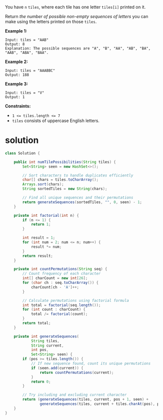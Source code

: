You have `n` `tiles`, where each tile has one letter `tiles[i]` printed on it.

Return *the number of possible non-empty sequences of letters* you can make using the letters printed on those `tiles`.

 

**Example 1:**

```
Input: tiles = "AAB"
Output: 8
Explanation: The possible sequences are "A", "B", "AA", "AB", "BA", "AAB", "ABA", "BAA".
```

**Example 2:**

```
Input: tiles = "AAABBC"
Output: 188
```

**Example 3:**

```
Input: tiles = "V"
Output: 1
```

 

**Constraints:**

- `1 <= tiles.length <= 7`
- `tiles` consists of uppercase English letters.

# solution

```java
class Solution {

    public int numTilePossibilities(String tiles) {
        Set<String> seen = new HashSet<>();

        // Sort characters to handle duplicates efficiently
        char[] chars = tiles.toCharArray();
        Arrays.sort(chars);
        String sortedTiles = new String(chars);

        // Find all unique sequences and their permutations
        return generateSequences(sortedTiles, "", 0, seen) - 1;
    }

    private int factorial(int n) {
        if (n <= 1) {
            return 1;
        }

        int result = 1;
        for (int num = 2; num <= n; num++) {
            result *= num;
        }
        return result;
    }

    private int countPermutations(String seq) {
        // Count frequency of each character
        int[] charCount = new int[26];
        for (char ch : seq.toCharArray()) {
            charCount[ch - 'A']++;
        }

        // Calculate permutations using factorial formula
        int total = factorial(seq.length());
        for (int count : charCount) {
            total /= factorial(count);
        }
        return total;
    }

    private int generateSequences(
            String tiles,
            String current,
            int pos,
            Set<String> seen) {
        if (pos >= tiles.length()) {
            // If new sequence found, count its unique permutations
            if (seen.add(current)) {
                return countPermutations(current);
            }
            return 0;
        }

        // Try including and excluding current character
        return (generateSequences(tiles, current, pos + 1, seen) +
                generateSequences(tiles, current + tiles.charAt(pos), pos + 1, seen));
    }
}
```

